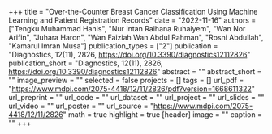 +++
title = "Over-the-Counter Breast Cancer Classification Using Machine Learning and Patient Registration Records"
date = "2022-11-16"
authors = ["Tengku Muhammad Hanis", "Nur Intan Raihana Ruhaiyem", "Wan Nor Arifin", "Juhara Haron", "Wan Faiziah Wan Abdul Rahman", "Rosni Abdullah", "Kamarul Imran Musa"]
publication_types = ["2"]
publication = "Diagnostics, 12(11), 2826, https://doi.org/10.3390/diagnostics12112826"
publication_short = "Diagnostics, 12(11), 2826, https://doi.org/10.3390/diagnostics12112826"
abstract = ""
abstract_short = ""
image_preview = ""
selected = false
projects = []
tags = []
url_pdf = "https://www.mdpi.com/2075-4418/12/11/2826/pdf?version=1668611322"
url_preprint = ""
url_code = ""
url_dataset = ""
url_project = ""
url_slides = ""
url_video = ""
url_poster = ""
url_source = "https://www.mdpi.com/2075-4418/12/11/2826"
math = true
highlight = true
[header]
image = ""
caption = ""
+++

